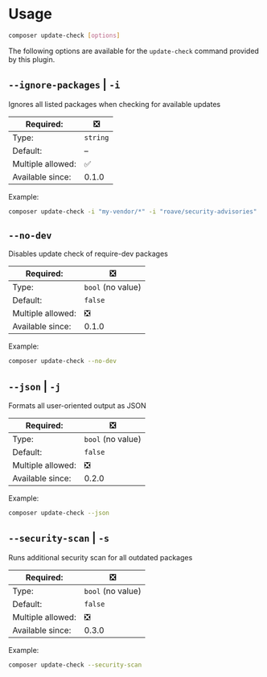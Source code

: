 # Usage

```bash
composer update-check [options]
```

The following options are available for the `update-check` command provided by this plugin.

## `--ignore-packages` | `-i`

Ignores all listed packages when checking for available updates

| Required:           | :negative_squared_cross_mark: |
| ------------------- | ----------------------------- |
| Type:               | `string`                      |
| Default:            | –                             |
| Multiple allowed:   | :white_check_mark:            |
| Available since:    | 0.1.0                         |

Example:

```bash
composer update-check -i "my-vendor/*" -i "roave/security-advisories"
```

## `--no-dev`

Disables update check of require-dev packages

| Required:           | :negative_squared_cross_mark: |
| ------------------- | ----------------------------- |
| Type:               | `bool` (no value)             |
| Default:            | `false`                       |
| Multiple allowed:   | :negative_squared_cross_mark: |
| Available since:    | 0.1.0                         |

Example:

```bash
composer update-check --no-dev
```

## `--json` | `-j`

Formats all user-oriented output as JSON

| Required:           | :negative_squared_cross_mark: |
| ------------------- | ----------------------------- |
| Type:               | `bool` (no value)             |
| Default:            | `false`                       |
| Multiple allowed:   | :negative_squared_cross_mark: |
| Available since:    | 0.2.0                         |

Example:

```bash
composer update-check --json
```

## `--security-scan` | `-s`

Runs additional security scan for all outdated packages

| Required:           | :negative_squared_cross_mark: |
| ------------------- | ----------------------------- |
| Type:               | `bool` (no value)             |
| Default:            | `false`                       |
| Multiple allowed:   | :negative_squared_cross_mark: |
| Available since:    | 0.3.0                         |

Example:

```bash
composer update-check --security-scan
```
